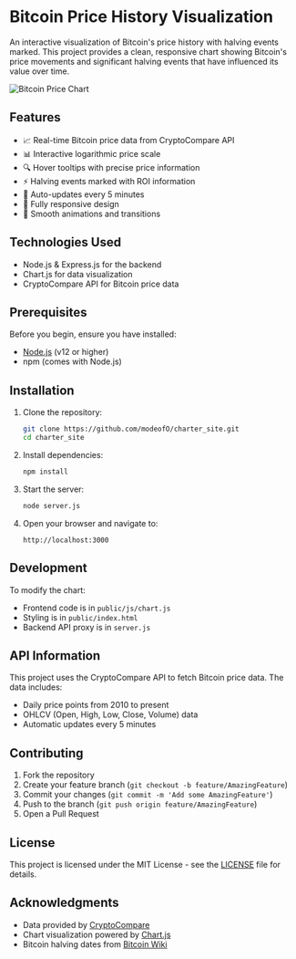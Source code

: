 # Bitcoin Price History Visualization

An interactive visualization of Bitcoin's price history with halving events marked. This project provides a clean, responsive chart showing Bitcoin's price movements and significant halving events that have influenced its value over time.

![Bitcoin Price Chart](screenshot.png)

## Features

- 📈 Real-time Bitcoin price data from CryptoCompare API
- 📊 Interactive logarithmic price scale
- 🔍 Hover tooltips with precise price information
- ⚡ Halving events marked with ROI information
- 🔄 Auto-updates every 5 minutes
- 📱 Fully responsive design
- 💫 Smooth animations and transitions

## Technologies Used

- Node.js & Express.js for the backend
- Chart.js for data visualization
- CryptoCompare API for Bitcoin price data

## Prerequisites

Before you begin, ensure you have installed:
- [Node.js](https://nodejs.org/) (v12 or higher)
- npm (comes with Node.js)

## Installation

1. Clone the repository:
   ```bash
   git clone https://github.com/modeofO/charter_site.git
   cd charter_site
   ```

2. Install dependencies:
   ```bash
   npm install
   ```

3. Start the server:
   ```bash
   node server.js
   ```

4. Open your browser and navigate to:
   ```
   http://localhost:3000
   ```

## Development

To modify the chart:
- Frontend code is in `public/js/chart.js`
- Styling is in `public/index.html`
- Backend API proxy is in `server.js`

## API Information

This project uses the CryptoCompare API to fetch Bitcoin price data. The data includes:
- Daily price points from 2010 to present
- OHLCV (Open, High, Low, Close, Volume) data
- Automatic updates every 5 minutes

## Contributing

1. Fork the repository
2. Create your feature branch (`git checkout -b feature/AmazingFeature`)
3. Commit your changes (`git commit -m 'Add some AmazingFeature'`)
4. Push to the branch (`git push origin feature/AmazingFeature`)
5. Open a Pull Request

## License

This project is licensed under the MIT License - see the [LICENSE](LICENSE) file for details.

## Acknowledgments

- Data provided by [CryptoCompare](https://www.cryptocompare.com/)
- Chart visualization powered by [Chart.js](https://www.chartjs.org/)
- Bitcoin halving dates from [Bitcoin Wiki](https://en.bitcoin.it/wiki/Halving_day) 